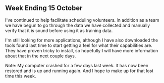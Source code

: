 ## Week Ending 15 October

I've continued to help facilitate scheduling volunteers.  In addition as a team we have begun to go through the data we have collected and manually verify that it is sound before using it as training data.

I'm still looking for more applications, although I have also downloaded the tools found last time to start getting a feel for what their capabilities are.  They have proven tricky to install, so hopefully I will have more information about that in the next couple days.

Note: My computer crashed for a few days last week.  It has now been restored and is up and running again.  And I hope to make up for that lost time this week.
